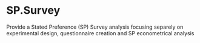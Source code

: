 # SP.Survey
Provide a Stated Preference (SP) Survey analysis focusing separely on experimental design, questionnaire creation and SP econometrical analysis
